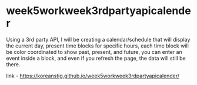 # week5workweek3rdpartyapicalender
Using a 3rd party API, I will be creating a calendar/schedule that will display the current day, present time blocks for specific hours, each time block will be color coordinated to show past, present, and future, you can enter an event inside a block, and even if you refresh the page, the data will still be there.

link - https://koreanstig.github.io/week5workweek3rdpartyapicalender/
